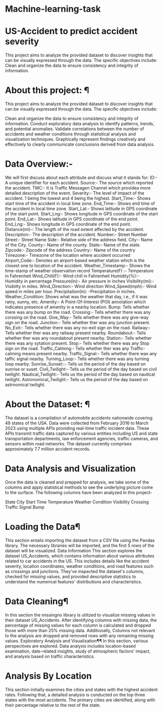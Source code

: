 # Machine-learning-task
# US-Accident to predict accident severity
This project aims to analyze the provided dataset to discover insights that can be visually expressed through the data. The specific objectives include:  Clean and organize the data to ensure consistency and integrity of information.
# About this project: ¶
This project aims to analyze the provided dataset to discover insights that can be visually expressed through the data. The specific objectives include:

Clean and organize the data to ensure consistency and integrity of information.
Conduct exploratory data analysis to identify patterns, trends, and potential anomalies.
Validate correlations between the number of accidents and weather conditions through statistical analysis and visualization techniques.
Graphically represent findings creatively and effectively to clearly communicate conclusions derived from data analysis.

# Data Overview:-
We will first discuss about each attribute and discuss what it stands for:
ID:- A unique identifier for each accident.
Source:- The source which reported the accident.
TMC:- It is Traffic Messagen Channel which providea more detailed description of the event.
Severity:- The level of impact of the accident. 1 being the lowest and 4 being the highest.
Start_Time:- Shows start time of the accident in local time zone.
End_Time:- Shows end time of the accident in local time zone.
Start_Lat:- Shows latitude in GPS coordinate of the start point.
Start_Lng:- Shows longitude in GPS coordinate of the start point.
End_Lat:- Shows latitude in GPS coordinate of the end point.
End_Lng:- Shows longitude in GPS coordinate of the end point.
Distance(mi)-: The length of the road extent affected by the accident.
Description:- The description of the accident.
Number:- Street Number
Street:- Street Name
Side:- Relative side of the address field.
City:- Name of the City.
County:- Name of the county.
State:- Name of the state.
Zipcode:- Zipcode of the address
Country:- Name of the country
Timezone:- Timezone of the location where accident occurred
Airport_Code:- Denotes an airport-based weather station which is the closest one to location of the accident.
Weather_Timestamp:- Shows the time-stamp of weather observation record
Temperature(F) :- Temperature in Fahrenheit
Wind_Chill(F):- Wind chill in Fahrenheit
Humidity(%):- Humidity in percentage
Pressure(in):- Air pressure in inches
Visibility(mi):- Visibilty in miles.
Wind_Direction:- Wind direction
Wind_Speed(mph):- Wind speed in miles per hour.
Precipitation(in): -Precipitation in inches.
Weather_Condition: Shows what was the weather that day, i.e., if it was rainy, sunny, etc.
Amenity:- A Point-Of-Interest (POI) annotation which indicates presence of amenity in a nearby location.
Bump: Tells whether there was any bump on the road.
Crossing:- Tells whether there was any corssing on the road.
Give_Way:- Tells whether there was any give-way sign on the road.
Junction:- Tells whether ther was any junction present.
No_Exit:- Tells whether there was any no-exit sign on the road.
Railway:- Tells whether ther was any railway present nearby.
Roundabout:- Tells whether ther was any roundabout present nearby.
Station:- Tells whether there was any sytation present.
Stop:- Tells whether there was any Stop sign on the road.
Traffic_Calming:- Tells whether ther was any Traffic-calming means present nearby.
Traffic_Signal:- Tells whether there was any taffic signal nearby.
Turning_Loop:- Tells whether there was any turning loop nearby.
Sunrise_Sunset::- Tells us the period of the day based on sunrise or suset.
Civil_Twilight:- Tells us the period of the day based on civil twilight.
Nautical_Twilight:- Tells us the period of the day based on nautical twilight.
Astronomical_Twilight:- Tells us the period of the day based on astrnomical twilight.

# About the Dataset: ¶
The dataset is a compilation of automobile accidents nationwide covering 49 states of the USA. Data were collected from February 2016 to March 2023 using multiple APIs providing real-time traffic incident data. These APIs transmit traffic data captured by various entities including US and state transportation departments, law enforcement agencies, traffic cameras, and sensors within road networks. The dataset currently comprises approximately 7.7 million accident records.

# Data Analysis and Visualization
Once the data is cleaned and prepped for analysis, we take some of the columns and apply statistical methods to see the underlying picture come to the surface. The following columns have been analyzed in this project-

State
City
Start Time
Temperature
Weather Condition
Visibility
Crossing
Traffic Signal
Bump

# Loading the Data¶
This section entails importing the dataset from a CSV file using the Pandas library. The necessary libraries will be imported, and the first 5 rows of the dataset will be visualized.
Data Information
This section explores the dataset US_Accidents, which contains information about various attributes related to car accidents in the US. This includes details like the accident severity, location coordinates, weather conditions, and road features such as crossings and junctions. They've inspected the dataset's columns, checked for missing values, and provided descriptive statistics to understand the numerical features' distributions and characteristics.
# Data Cleaning¶
In this section the missingno library is utilized to visualize missing values in their dataset US_Accidents. After identifying columns with missing data, the percentage of missing values for each column is calculated and dropped those with more than 25% missing data. Additionally, Columns not relevant to the analysis are dropped and removed rows with any remaining missing values.
Exploratory Analysis and Visualization¶¶
In this section, various perspectives are explored. Data analysis includes location-based examination, date-related insights, study of atmospheric factors' impact, and analysis based on traffic characteristics.

# Analysis By Location
This section initially examines the cities and states with the highest accident rates. Following that, a detailed analysis is conducted on the top three states with the most accidents. The primary cities are identified, along with their percentage relative to the rest of the state.

